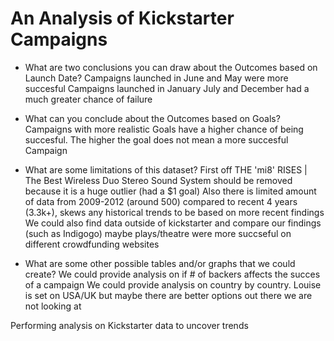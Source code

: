 # An Analysis of Kickstarter Campaigns

- What are two conclusions you can draw about the Outcomes based on Launch Date?
Campaigns launched in June and May were more succesful
Campaigns launched in January July and December had a much greater chance of failure

- What can you conclude about the Outcomes based on Goals?
Campaigns with more realistic Goals have a higher chance of being succesful. The higher the goal does not mean a more succesful Campaign

- What are some limitations of this dataset?
First off THE 'mi8' RISES | The Best Wireless Duo Stereo Sound System should be removed because it is a huge outlier (had a $1 goal) 
Also there is limited amount of data from 2009-2012 (around 500) compared to recent 4 years (3.3k+), skews any historical trends to be based on more recent findings
We could also find data outside of kickstarter and compare our findings (such as Indigogo) maybe plays/theatre were more succseful on different crowdfunding websites

- What are some other possible tables and/or graphs that we could create?
We could provide analysis on if # of backers affects the succes of a campaign
We could provide analysis on country by country. Louise is set on USA/UK but maybe there are better options out there we are not looking at


Performing analysis on Kickstarter data to uncover trends
